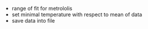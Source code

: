 - range of fit for metrololis
- set minimal temperature with respect to mean of data
- save data into file

